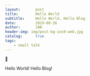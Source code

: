 ```yaml
---
layout:       post
title:        Hello World
subtitle:     Hello World, Hello Blog
date:         2019-08-26
author:       JAN
header-img: img/post-bg-ios9-web.jpg
catalog:      true
tags:
    - small talk
---
```


🥶

Hello World!
Hello Blog!
